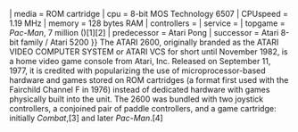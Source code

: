 | media = ROM cartridge | cpu = 8-bit MOS Technology 6507 | CPUspeed = 1.19 MHz | memory = 128 bytes RAM | controllers = | service = | topgame = _Pac-Man_, 7 million ()[1][2] | predecessor = Atari Pong | successor = Atari 8-bit family / Atari 5200 }} The ATARI 2600, originally branded as the ATARI VIDEO COMPUTER SYSTEM or ATARI VCS for short until November 1982, is a home video game console from Atari, Inc. Released on September 11, 1977, it is credited with popularizing the use of microprocessor-based hardware and games stored on ROM cartridges (a format first used with the Fairchild Channel F in 1976) instead of dedicated hardware with games physically built into the unit. The 2600 was bundled with two joystick controllers, a conjoined pair of paddle controllers, and a game cartridge: initially _Combat_,[3] and later _Pac-Man_.[4]
